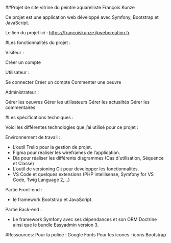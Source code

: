 ##Projet de site vitrine du peintre aquarelliste François Kunze

Ce projet est une application web développé avec Symfony, Bootstrap et JavaScript.

Le lien du projet ici : https://francoiskunze.jkwebcreation.fr


#Les fonctionnalités du projet :

Visiteur :

Créer un compte

Utilisateur :

Se connecter
Créer un compte
Commenter une oeuvre

Administrateur :

Gérer les oeuvres
Gérer les utilisateurs
Gérer les actualités
Gérer les commentaires

#Les spécifications techniques :

Voici les différentes technologies que j’ai utilisé pour ce projet :

Environnement de travail : 
- L’outil Trello pour la gestion de projet.
- Figma pour réaliser les wireframes de l’application.
- Dia pour réaliser les différents diagrammes (Cas d'utilisation, Séquence et Classe)
- L’outil de versioning Git pour developper les fonctionnalités.
- VS Code et quelques extensions (PHP intellisense, Symfony for VS Code, Twig Language 2,...)

Partie Front-end :
- le framework Bootstrap et JavaScript.

Partie Back-end :
- Le framework Symfony avec ses dépendances et son ORM Doctrine ainsi que le bundle Easyadmin version 3.

#Ressources:
Pour la police : Google Fonts
Pour les icones : icons Bootstrap
